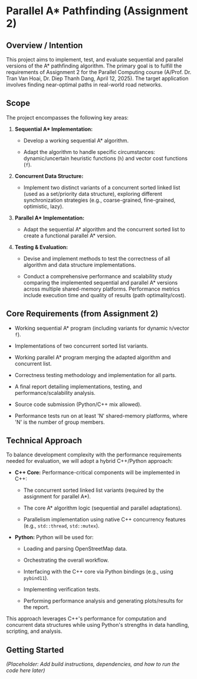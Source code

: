 # Parallel A* Pathfinding (Assignment 2)

## Overview / Intention

This project aims to implement, test, and evaluate sequential and parallel
versions of the A\* pathfinding algorithm. The primary goal is to fulfill the
requirements of Assignment 2 for the Parallel Computing course (A/Prof. Dr.
Tran Van Hoai, Dr. Diep Thanh Dang, April 12, 2025). The target application
involves finding near-optimal paths in real-world road networks.

## Scope

The project encompasses the following key areas:

1. **Sequential A\* Implementation:**

    * Develop a working sequential A\* algorithm.

    * Adapt the algorithm to handle specific circumstances: dynamic/uncertain
    heuristic functions (`h`) and vector cost functions (`f`).

2. **Concurrent Data Structure:**

    * Implement two distinct variants of a concurrent sorted linked list (used
    as a set/priority data structure), exploring different synchronization
    strategies (e.g., coarse-grained, fine-grained, optimistic, lazy).

3. **Parallel A\* Implementation:**

    * Adapt the sequential A\* algorithm and the concurrent sorted list to
    create a functional parallel A\* version.

4. **Testing & Evaluation:**

    * Devise and implement methods to test the correctness of all algorithm and
    data structure implementations.

    * Conduct a comprehensive performance and scalability study comparing the
    implemented sequential and parallel A\* versions across multiple
    shared-memory platforms. Performance metrics include execution time and
    quality of results (path optimality/cost).

## Core Requirements (from Assignment 2)

* Working sequential A\* program (including variants for dynamic `h`/vector
`f`).

* Implementations of two concurrent sorted list variants.

* Working parallel A\* program merging the adapted algorithm and concurrent
list.

* Correctness testing methodology and implementation for all parts.

* A final report detailing implementations, testing, and
performance/scalability analysis.

* Source code submission (Python/C++ mix allowed).

* Performance tests run on at least 'N' shared-memory platforms, where 'N' is
the number of group members.

## Technical Approach

To balance development complexity with the performance requirements needed for
evaluation, we will adopt a hybrid C++/Python approach:

* **C++ Core:** Performance-critical components will be implemented in C++:

  * The concurrent sorted linked list variants (required by the assignment
    for parallel A\*).

  * The core A\* algorithm logic (sequential and parallel adaptations).

  * Parallelism implementation using native C++ concurrency features (e.g.,
    `std::thread`, `std::mutex`).

* **Python:** Python will be used for:

  * Loading and parsing OpenStreetMap data.

  * Orchestrating the overall workflow.

  * Interfacing with the C++ core via Python bindings (e.g., using
    `pybind11`).

  * Implementing verification tests.

  * Performing performance analysis and generating plots/results for the
    report.

This approach leverages C++'s performance for computation and concurrent data
structures while using Python's strengths in data handling, scripting, and
analysis.

## Getting Started

*(Placeholder: Add build instructions, dependencies, and how to run the code
here later)*
